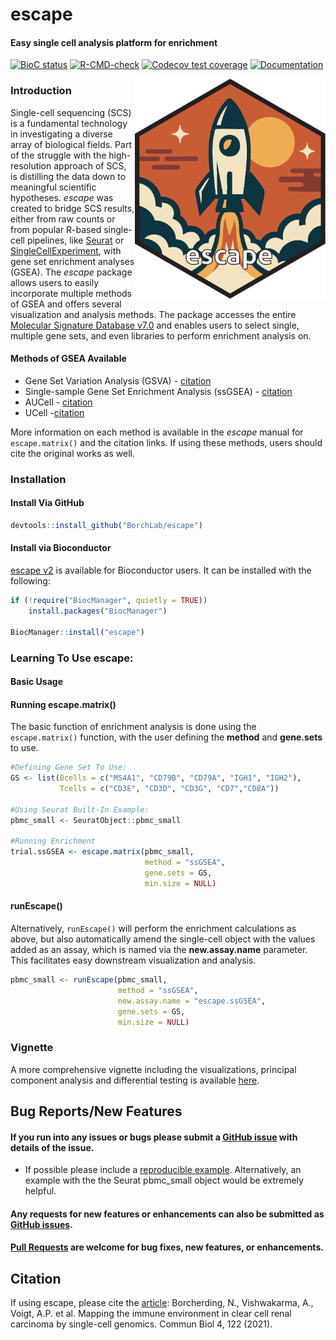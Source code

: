 # escape
#### Easy single cell analysis platform for enrichment

<!-- badges: start -->
 [![BioC status](http://www.bioconductor.org/shields/build/release/bioc/escape.svg)](https://bioconductor.org/checkResults/release/bioc-LATEST/escape)
[![R-CMD-check](https://github.com/ncborcherding/escape/actions/workflows/R-CMD-check.yaml/badge.svg)](https://github.com/ncborcherding/escape/actions/workflows/R-CMD-check.yaml)
[![Codecov test coverage](https://codecov.io/gh/BorchLab/escape/branch/master/graph/badge.svg)](https://app.codecov.io/gh/BorchLab/escape?branch=master)
[![Documentation](https://img.shields.io/badge/docs-stable-blue.svg)](https://ncborcherding.github.io/vignettes/escape_vignette.html)
<!-- badges: end -->

<img align="right" src="https://github.com/BorchLab/escape/blob/master/www/escape_hex.png" width="305" height="352">

### Introduction
Single-cell sequencing (SCS) is a fundamental technology in investigating a diverse array of biological fields. Part of the struggle with the high-resolution approach of SCS, is distilling the data down to meaningful scientific hypotheses. *escape* was created to bridge SCS results, either from raw counts or from popular R-based single-cell pipelines, like [Seurat](https://satijalab.org/seurat/) or [SingleCellExperiment](https://bioconductor.org/books/release/OSCA/book-contents.html#basics), with gene set enrichment analyses (GSEA). The *escape* package allows users to easily incorporate multiple methods of GSEA and offers several visualization and analysis methods. The package accesses the entire [Molecular Signature Database v7.0](https://www.gsea-msigdb.org/gsea/msigdb/search.jsp) and enables users to select single, multiple gene sets, and even libraries to perform enrichment analysis on. 

#### Methods of GSEA Available

* Gene Set Variation Analysis (GSVA) - [citation](https://pubmed.ncbi.nlm.nih.gov/23323831/)
* Single-sample Gene Set Enrichment Analysis (ssGSEA) - [citation](https://pubmed.ncbi.nlm.nih.gov/19847166/)
* AUCell - [citation](https://pubmed.ncbi.nlm.nih.gov/28991892/)
* UCell -[citation](https://pubmed.ncbi.nlm.nih.gov/34285779/) 

More information on each method is available in the *escape* manual for ```escape.matrix()``` and the citation links. If using these methods, users should cite the original works as well.

### Installation

#### Install Via GitHub

```r
devtools::install_github("BorchLab/escape")
```

#### Install via Bioconductor

[escape v2](https://www.bioconductor.org/packages/release/bioc/html/escape.html) is available for Bioconductor users. It can be installed with the following:

```r
if (!require("BiocManager", quietly = TRUE))
    install.packages("BiocManager")

BiocManager::install("escape")
```

### Learning To Use escape:

#### Basic Usage

#### Running escape.matrix()

The basic function of enrichment analysis is done using the ```escape.matrix()``` function, with the user defining the **method** and **gene.sets** to use. 

```r
#Defining Gene Set To Use:
GS <- list(Bcells = c("MS4A1", "CD79B", "CD79A", "IGH1", "IGH2"),
           Tcells = c("CD3E", "CD3D", "CD3G", "CD7","CD8A"))

#Using Seurat Built-In Example:
pbmc_small <- SeuratObject::pbmc_small
  
#Running Enrichment
trial.ssGSEA <- escape.matrix(pbmc_small, 
                              method = "ssGSEA", 
                              gene.sets = GS, 
                              min.size = NULL)
```

#### runEscape()

Alternatively, ```runEscape()``` will perform the enrichment calculations as above, but also automatically amend the single-cell object with the values added as an assay, which is named via the **new.assay.name** parameter. This facilitates easy downstream visualization and analysis. 

```r
pbmc_small <- runEscape(pbmc_small,
                        method = "ssGSEA", 
                        new.assay.name = "escape.ssGSEA",
                        gene.sets = GS, 
                        min.size = NULL)
```                

### Vignette

A more comprehensive vignette including the visualizations, principal component analysis and differential testing is available [here](https://www.borch.dev/uploads/screpertoire/articles/Running_Escape.html).


## Bug Reports/New Features

#### If you run into any issues or bugs please submit a [GitHub issue](https://github.com/BorchLab/escape/issues) with details of the issue.

- If possible please include a [reproducible example](https://reprex.tidyverse.org/). 
Alternatively, an example with the the Seurat pbmc_small object would 
be extremely helpful.

#### Any requests for new features or enhancements can also be submitted as [GitHub issues](https://github.com/BorchLab/escape/issues).

#### [Pull Requests](https://github.com/BorchLab/escape/pulls) are welcome for bug fixes, new features, or enhancements.

## Citation 
If using escape, please cite the [article](https://www.nature.com/articles/s42003-020-01625-6): Borcherding, N., Vishwakarma, A., Voigt, A.P. et al. Mapping the immune environment in clear cell renal carcinoma by single-cell genomics. Commun Biol 4, 122 (2021). 
